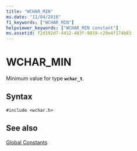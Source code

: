 ```yaml
---
title: "WCHAR_MIN"
ms.date: "11/04/2016"
f1_keywords: ["WCHAR_MIN"]
helpviewer_keywords: ["WCHAR_MIN constant"]
ms.assetid: f2d192d7-4412-483f-9839-c29e4f174b83
---
```

# WCHAR_MIN

Minimum value for type **`wchar_t`**.

## Syntax

```
#include <wchar.h>
```

## See also

[Global Constants](../c-runtime-library/global-constants.md)

